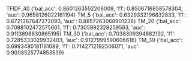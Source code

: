 TFIDF_40 {'bal_acc': 0.8601263552206009, 'f1': 0.8506716858578304, 'auc': 0.9658126022161194}
TM_5 {'bal_acc': 0.6329332196832833, 'f1': 0.6721367647272093, 'auc': 0.8857263068901238}
TM_20 {'bal_acc': 0.7088102472575661, 'f1': 0.7305992328259563, 'auc': 0.9113898630865195}
TM_30 {'bal_acc': 0.7038309394882192, 'f1': 0.7285333029932403, 'auc': 0.9127999590606616}
TM_39 {'bal_acc': 0.6993480181161089, 'f1': 0.7142712192506071, 'auc': 0.9008525774853539}
